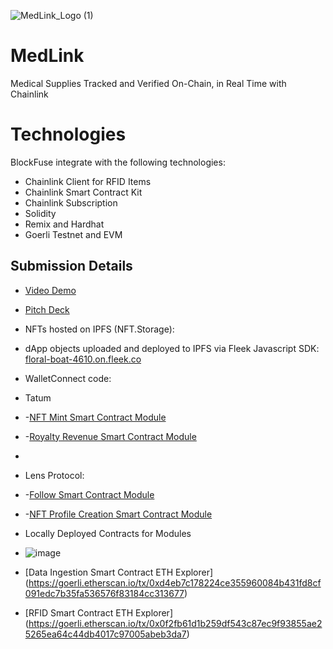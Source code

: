 ![MedLink_Logo (1)](https://user-images.githubusercontent.com/100870737/187172520-2bbcb2f7-6c22-4fc3-878c-c93565b69627.png)

# MedLink
Medical Supplies Tracked and Verified On-Chain, in Real Time with Chainlink

# Technologies
BlockFuse integrate with the following technologies:
* Chainlink Client for RFID Items
* Chainlink Smart Contract Kit
* Chainlink Subscription
* Solidity
* Remix and Hardhat
* Goerli Testnet and EVM

## Submission Details

* [Video Demo](https://www.loom.com/share/6c1ca07ee82b4512bf4f11e12e783a20)
* [Pitch Deck](https://drive.google.com/file/d/1tDTL1TctRmI35p6BUGwC7dwBEAVMKjRA/view?usp=sharing)

* NFTs hosted on IPFS (NFT.Storage):
* dApp objects uploaded and deployed to IPFS via Fleek Javascript SDK: [floral-boat-4610.on.fleek.co](https://curly-credit-5185.on.fleek.co/)
* WalletConnect code:
* Tatum
*  -[NFT Mint Smart Contract Module](https://github.com/daphnecharles/BlockFuse/blob/main/contracts/TatumBlockFuseMint.sol)
*  -[Royalty Revenue Smart Contract Module](https://github.com/daphnecharles/BlockFuse/blob/main/contracts/TatumBlockFuseRoyaltyRevenue.sol)
*  
* Lens Protocol:
*  -[Follow Smart Contract Module](https://github.com/daphnecharles/BlockFuse/blob/main/contracts/BlockFuseLensFollow.sol)
*  -[NFT Profile Creation Smart Contract Module](https://github.com/daphnecharles/BlockFuse/blob/main/contracts/BlockFuseProfileCreation.sol)

*  Locally Deployed Contracts for Modules
*  ![image](https://user-images.githubusercontent.com/100870737/175800539-291d2ab5-b5e7-483c-8806-ee969fa8d1e5.png)
  * [Data Ingestion Smart Contract ETH Explorer] (https://goerli.etherscan.io/tx/0xd4eb7c178224ce355960084b431fd8cf091edc7b35fa536576f83184cc313677)
  * [RFID Smart Contract ETH Explorer] (https://goerli.etherscan.io/tx/0x0f2fb61d1b259df543c87ec9f93855ae25265ea64c44db4017c97005abeb3da7)

